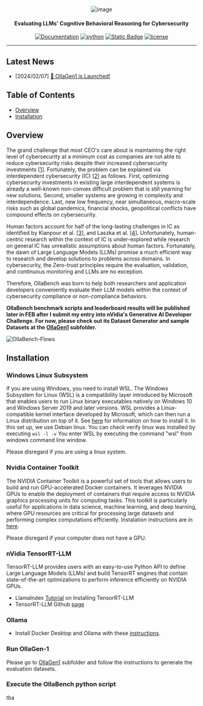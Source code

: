 <div align="center">

![image](https://github.com/Cybonto/OllaBench/assets/83996716/ea27ca1c-aad4-4d1e-8e42-73d071a02538)

<h4> Evaluating LLMs' Cognitive Behavioral Reasoning for Cybersecurity</h4>

[![Documentation](https://img.shields.io/badge/docs-latest-brightgreen.svg?style=flat)]()
[![python](https://img.shields.io/badge/python-3.10-green)]()
[![Static Badge](https://img.shields.io/badge/release-0.1-green?style=flat&color=green)]()
[![license](https://img.shields.io/badge/license-Apache%202-blue)](./LICENSE)

---
<div align="left">

## Latest News
* [2024/02/07] [🚀 OllaGen1 is Launched!](https://github.com/Cybonto/OllaBench/tree/main/OllaGen1)

## Table of Contents
- [Overview](#overview)
- [Installation](#installation)

## Overview
The grand challenge that most CEO's care about is maintaining the right level of cybersecurity at a minimum cost as companies are not able to reduce cybersecurity risks despite their increased cybersecurity investments [[1]](https://www.qbusiness.pl/uploads/Raporty/globalrisk2021.pdf). Fortunately, the problem can be explained via interdependent cybersecurity (IC) [[2]](https://www.nber.org/system/files/working_papers/w8871/w8871.pdf) as follows. First, optimizing cybersecurity investments in existing large interdependent systems is already a well-known non-convex difficult problem that is still yearning for new solutions. Second, smaller systems are growing in complexity and interdependence. Last, new low frequency, near simultaneous, macro-scale risks such as global pandemics, financial shocks, geopolitical conflicts have compound effects on cybersecurity.

Human factors account for half of the long-lasting challenges in IC as identified by Kianpour et al. [[3]](https://www.mdpi.com/2071-1050/13/24/13677), and Laszka et al. [[4]](http://real.mtak.hu/21924/1/Buttyan4.pdf). Unfortunately, human-centric research within the context of IC is under-explored while research on general IC has unrealistic assumptions about human factors. Fortunately, the dawn of Large Language Models (LLMs) promise a much efficient way to research and develop solutions to problems across domains. In cybersecurity, the Zero-trust principles require the evaluation, validation, and continuous monitoring and LLMs are no exception.

Therefore, OllaBench was born to help both researchers and application developers conveniently evaluate their LLM models within the context of cybersecurity compliance or non-compliance behaviors.

**OllaBench benchmark scripts and leaderboard results will be published later in FEB after I submit my entry into nVidia's Generative AI Developer Challenge. For now, please check out its Dataset Generator and sample Datasets at the [OllaGen1](https://github.com/Cybonto/OllaBench/tree/main/OllaGen-1) subfolder.**


![OllaBench-Flows](https://github.com/Cybonto/OllaBench/assets/83996716/e001451d-9978-4de1-b35c-7eaad3602f22)



## Installation
### Windows Linux Subsystem
If you are using Windows, you need to install WSL. The Windows Subsystem for Linux (WSL) is a compatibility layer introduced by Microsoft that enables users to run Linux binary executables natively on Windows 10 and Windows Server 2019 and later versions. WSL provides a Linux-compatible kernel interface developed by Microsoft, which can then run a Linux distribution on top of it. See [here](https://learn.microsoft.com/en-us/windows/wsl/install) for information on how to install it. In this set up, we use Debian linux. You can check verify linux was installed by executing
`wsl -l -v`
You enter WSL by executing the command "wsl" from windows command line window.

Please disregard if you are using a linux system.

### Nvidia Container Toolkit
The NVIDIA Container Toolkit is a powerful set of tools that allows users to build and run GPU-accelerated Docker containers. It leverages NVIDIA GPUs to enable the deployment of containers that require access to NVIDIA graphics processing units for computing tasks. This toolkit is particularly useful for applications in data science, machine learning, and deep learning, where GPU resources are critical for processing large datasets and performing complex computations efficiently. Instalation instructions are in [here](https://docs.nvidia.com/datacenter/cloud-native/container-toolkit/latest/install-guide.html).

Please disregard if your computer does not have a GPU.

### nVidia TensorRT-LLM
TensorRT-LLM provides users with an easy-to-use Python API to define Large Language Models (LLMs) and build TensorRT engines that contain state-of-the-art optimizations to perform inference efficiently on NVIDIA GPUs.
- LlamaIndex [Tutorial](https://docs.llamaindex.ai/en/stable/examples/llm/nvidia_tensorrt.html) on Installing TensorRT-LLM
- TensorRT-LLM Github [page](https://github.com/NVIDIA/TensorRT-LLM/blob/main/README.md)

### Ollama
- Install Docker Desktop and Ollama with these [instructions](https://github.com/ollama/ollama).

### Run OllaGen-1
Please go to [OllaGen1](https://github.com/Cybonto/OllaBench/tree/main/OllaGen-1) subfolder and follow the instructions to generate the evaluation datasets.

### Execute the OllaBench python script
tba
